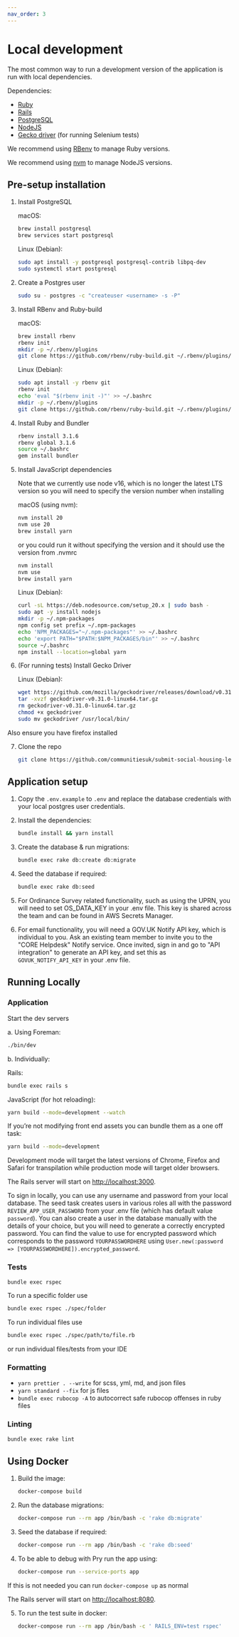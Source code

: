 ```yaml
---
nav_order: 3
---
```


# Local development

The most common way to run a development version of the application is run with local dependencies.

Dependencies:

- [Ruby](https://www.ruby-lang.org/en/)
- [Rails](https://rubyonrails.org/)
- [PostgreSQL](https://www.postgresql.org/)
- [NodeJS](https://nodejs.org/en/)
- [Gecko driver](https://github.com/mozilla/geckodriver/releases) (for running Selenium tests)

We recommend using [RBenv](https://github.com/rbenv/rbenv) to manage Ruby versions.

We recommend using [nvm](https://github.com/nvm-sh/nvm) to manage NodeJS versions.

## Pre-setup installation

1. Install PostgreSQL

   macOS:

   ```bash
   brew install postgresql
   brew services start postgresql
   ```

   Linux (Debian):

   ```bash
   sudo apt install -y postgresql postgresql-contrib libpq-dev
   sudo systemctl start postgresql
   ```

2. Create a Postgres user

   ```bash
   sudo su - postgres -c "createuser <username> -s -P"
   ```

3. Install RBenv and Ruby-build

   macOS:

   ```bash
   brew install rbenv
   rbenv init
   mkdir -p ~/.rbenv/plugins
   git clone https://github.com/rbenv/ruby-build.git ~/.rbenv/plugins/ruby-build
   ```

   Linux (Debian):

   ```bash
   sudo apt install -y rbenv git
   rbenv init
   echo 'eval "$(rbenv init -)"' >> ~/.bashrc
   mkdir -p ~/.rbenv/plugins
   git clone https://github.com/rbenv/ruby-build.git ~/.rbenv/plugins/ruby-build
   ```

4. Install Ruby and Bundler

   ```bash
   rbenv install 3.1.6
   rbenv global 3.1.6
   source ~/.bashrc
   gem install bundler
   ```

5. Install JavaScript dependencies

   Note that we currently use node v16, which is no longer the latest LTS version so you will need to specify the version number when installing

   macOS (using nvm):

   ```bash
   nvm install 20
   nvm use 20
   brew install yarn
   ```

   or you could run it without specifying the version and it should use the version from .nvmrc

   ```bash
   nvm install
   nvm use
   brew install yarn
   ```

   Linux (Debian):

   ```bash
   curl -sL https://deb.nodesource.com/setup_20.x | sudo bash -
   sudo apt -y install nodejs
   mkdir -p ~/.npm-packages
   npm config set prefix ~/.npm-packages
   echo 'NPM_PACKAGES="~/.npm-packages"' >> ~/.bashrc
   echo 'export PATH="$PATH:$NPM_PACKAGES/bin"' >> ~/.bashrc
   source ~/.bashrc
   npm install --location=global yarn
   ```

6. (For running tests) Install Gecko Driver

   Linux (Debian):

   ```bash
   wget https://github.com/mozilla/geckodriver/releases/download/v0.31.0/geckodriver-v0.31.0-linux64.tar.gz
   tar -xvzf geckodriver-v0.31.0-linux64.tar.gz
   rm geckodriver-v0.31.0-linux64.tar.gz
   chmod +x geckodriver
   sudo mv geckodriver /usr/local/bin/
   ```

Also ensure you have firefox installed

7. Clone the repo

   ```bash
   git clone https://github.com/communitiesuk/submit-social-housing-lettings-and-sales-data.git
   ```

## Application setup

1. Copy the `.env.example` to `.env` and replace the database credentials with your local postgres user credentials.

2. Install the dependencies:

   ```bash
   bundle install && yarn install
   ```

3. Create the database & run migrations:

   ```bash
   bundle exec rake db:create db:migrate
   ```

4. Seed the database if required:

   ```bash
   bundle exec rake db:seed
   ```
5. For Ordinance Survey related functionality, such as using the UPRN, you will need to set OS_DATA_KEY in your .env file. This key is shared across the team and can be found in AWS Secrets Manager.
6. For email functionality, you will need a GOV.UK Notify API key, which is individual to you. Ask an existing team member to invite you to the "CORE Helpdesk" Notify service. Once invited, sign in and go to "API integration" to generate an API key, and set this as `GOVUK_NOTIFY_API_KEY` in your .env file.


## Running Locally

### Application

Start the dev servers

a. Using Foreman:

```bash
./bin/dev
```

b. Individually:

Rails:

```bash
bundle exec rails s
```

JavaScript (for hot reloading):

```bash
yarn build --mode=development --watch
```

If you’re not modifying front end assets you can bundle them as a one off task:

```bash
yarn build --mode=development
```

Development mode will target the latest versions of Chrome, Firefox and Safari for transpilation while production mode will target older browsers.

The Rails server will start on <http://localhost:3000>.

To sign in locally, you can use any username and password from your local database. The seed task creates users in various roles all with the password `REVIEW_APP_USER_PASSWORD` from your .env file (which has default value `password`).
You can also create a user in the database manually with the details of your choice, but you will need to generate a correctly encrypted password. You can find the value to use for encrypted password which corresponds to the password `YOURPASSWORDHERE` using `User.new(:password => [YOURPASSWORDHERE]).encrypted_password`.




### Tests

```bash
bundle exec rspec
```

To run a specific folder use
```bash
bundle exec rspec ./spec/folder
```

To run individual files use
```bash
bundle exec rspec ./spec/path/to/file.rb
```

or run individual files/tests from your IDE

### Formatting

- `yarn prettier . --write` for scss, yml, md, and json files
- `yarn standard --fix` for js files
- `bundle exec rubocop -A` to autocorrect safe rubocop offenses in ruby files

### Linting

```bash
bundle exec rake lint
```

## Using Docker

1. Build the image:

   ```bash
   docker-compose build
   ```

2. Run the database migrations:

   ```bash
   docker-compose run --rm app /bin/bash -c 'rake db:migrate'
   ```

3. Seed the database if required:

   ```bash
   docker-compose run --rm app /bin/bash -c 'rake db:seed'
   ```

4. To be able to debug with Pry run the app using:

   ```bash
   docker-compose run --service-ports app
   ```

If this is not needed you can run `docker-compose up` as normal

The Rails server will start on <http://localhost:8080>.

5. To run the test suite in docker:

   ```bash
   docker-compose run --rm app /bin/bash -c ' RAILS_ENV=test rspec'
   ```
